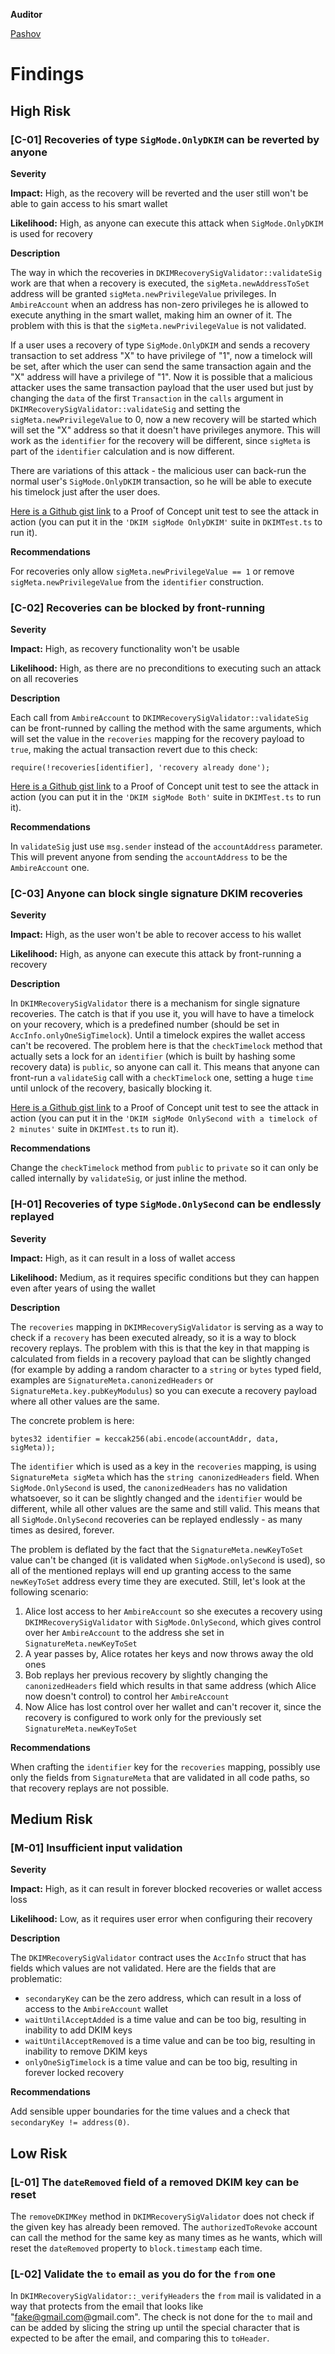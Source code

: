 **Auditor**

[Pashov](https://twitter.com/pashovkrum)

# Findings

## High Risk

### [C-01] Recoveries of type `SigMode.OnlyDKIM` can be reverted by anyone

**Severity**

**Impact:**
High, as the recovery will be reverted and the user still won't be able to gain access to his smart wallet

**Likelihood:**
High, as anyone can execute this attack when `SigMode.OnlyDKIM` is used for recovery

**Description**

The way in which the recoveries in `DKIMRecoverySigValidator::validateSig` work are that when a recovery is executed, the `sigMeta.newAddressToSet` address will be granted `sigMeta.newPrivilegeValue` privileges. In `AmbireAccount` when an address has non-zero privileges he is allowed to execute anything in the smart wallet, making him an owner of it. The problem with this is that the `sigMeta.newPrivilegeValue` is not validated.

If a user uses a recovery of type `SigMode.OnlyDKIM` and sends a recovery transaction to set address "X" to have privilege of "1", now a timelock will be set, after which the user can send the same transaction again and the "X" address will have a privilege of "1". Now it is possible that a malicious attacker uses the same transaction payload that the user used but just by changing the `data` of the first `Transaction` in the `calls` argument in `DKIMRecoverySigValidator::validateSig` and setting the `sigMeta.newPrivilegeValue` to 0, now a new recovery will be started which will set the "X" address so that it doesn't have privileges anymore. This will work as the `identifier` for the recovery will be different, since `sigMeta` is part of the `identifier` calculation and is now different.

There are variations of this attack - the malicious user can back-run the normal user's `SigMode.OnlyDKIM` transaction, so he will be able to execute his timelock just after the user does.

[Here is a Github gist link](https://gist.github.com/pashov/f154ecb2be94e672324e9df122e15617) to a Proof of Concept unit test to see the attack in action (you can put it in the `'DKIM sigMode OnlyDKIM'` suite in `DKIMTest.ts` to run it).

**Recommendations**

For recoveries only allow `sigMeta.newPrivilegeValue == 1` or remove `sigMeta.newPrivilegeValue` from the `identifier` construction.

### [C-02] Recoveries can be blocked by front-running

**Severity**

**Impact:**
High, as recovery functionality won't be usable

**Likelihood:**
High, as there are no preconditions to executing such an attack on all recoveries

**Description**

Each call from `AmbireAccount` to `DKIMRecoverySigValidator::validateSig` can be front-runned by calling the method with the same arguments, which will set the value in the `recoveries` mapping for the recovery payload to `true`, making the actual transaction revert due to this check:

```solidity
require(!recoveries[identifier], 'recovery already done');
```

[Here is a Github gist link](https://gist.github.com/pashov/6f85756cca9aedfb059f082e71e138c7) to a Proof of Concept unit test to see the attack in action (you can put it in the `'DKIM sigMode Both'` suite in `DKIMTest.ts` to run it).

**Recommendations**

In `validateSig` just use `msg.sender` instead of the `accountAddress` parameter. This will prevent anyone from sending the `accountAddress` to be the `AmbireAccount` one.

### [C-03] Anyone can block single signature DKIM recoveries

**Severity**

**Impact:**
High, as the user won't be able to recover access to his wallet

**Likelihood:**
High, as anyone can execute this attack by front-running a recovery

**Description**

In `DKIMRecoverySigValidator` there is a mechanism for single signature recoveries. The catch is that if you use it, you will have to have a timelock on your recovery, which is a predefined number (should be set in `AccInfo.onlyOneSigTimelock`). Until a timelock expires the wallet access can't be recovered. The problem here is that the `checkTimelock` method that actually sets a lock for an `identifier` (which is built by hashing some recovery data) is `public`, so anyone can call it. This means that anyone can front-run a `validateSig` call with a `checkTimelock` one, setting a huge `time` until unlock of the recovery, basically blocking it.

[Here is a Github gist link](https://gist.github.com/pashov/8a9956d918045c73425177600c497ac2) to a Proof of Concept unit test to see the attack in action (you can put it in the `'DKIM sigMode OnlySecond with a timelock of 2 minutes'` suite in `DKIMTest.ts` to run it).

**Recommendations**

Change the `checkTimelock` method from `public` to `private` so it can only be called internally by `validateSig`, or just inline the method.

### [H-01] Recoveries of type `SigMode.OnlySecond` can be endlessly replayed

**Severity**

**Impact:**
High, as it can result in a loss of wallet access

**Likelihood:**
Medium, as it requires specific conditions but they can happen even after years of using the wallet

**Description**

The `recoveries` mapping in `DKIMRecoverySigValidator` is serving as a way to check if a `recovery` has been executed already, so it is a way to block recovery replays. The problem with this is that the key in that mapping is calculated from fields in a recovery payload that can be slightly changed (for example by adding a random character to a `string` or `bytes` typed field, examples are `SignatureMeta.canonizedHeaders` or `SignatureMeta.key.pubKeyModulus`) so you can execute a recovery payload where all other values are the same.

The concrete problem is here:

```solidity
bytes32 identifier = keccak256(abi.encode(accountAddr, data, sigMeta));
```

The `identifier` which is used as a key in the `recoveries` mapping, is using `SignatureMeta sigMeta` which has the `string canonizedHeaders` field. When `SigMode.OnlySecond` is used, the `canonizedHeaders` has no validation whatsoever, so it can be slightly changed and the `identifier` would be different, while all other values are the same and still valid. This means that all `SigMode.OnlySecond` recoveries can be replayed endlessly - as many times as desired, forever.

The problem is deflated by the fact that the `SignatureMeta.newKeyToSet` value can't be changed (it is validated when `SigMode.onlySecond` is used), so all of the mentioned replays will end up granting access to the same `newKeyToSet` address every time they are executed. Still, let's look at the following scenario:

1. Alice lost access to her `AmbireAccount` so she executes a recovery using `DKIMRecoverySigValidator` with `SigMode.OnlySecond`, which gives control over her `AmbireAccount` to the address she set in `SignatureMeta.newKeyToSet`
2. A year passes by, Alice rotates her keys and now throws away the old ones
3. Bob replays her previous recovery by slightly changing the `canonizedHeaders` field which results in that same address (which Alice now doesn't control) to control her `AmbireAccount`
4. Now Alice has lost control over her wallet and can't recover it, since the recovery is configured to work only for the previously set `SignatureMeta.newKeyToSet`

**Recommendations**

When crafting the `identifier` key for the `recoveries` mapping, possibly use only the fields from `SignatureMeta` that are validated in all code paths, so that recovery replays are not possible.


## Medium Risk

### [M-01] Insufficient input validation

**Severity**

**Impact:**
High, as it can result in forever blocked recoveries or wallet access loss

**Likelihood:**
Low, as it requires user error when configuring their recovery

**Description**

The `DKIMRecoverySigValidator` contract uses the `AccInfo` struct that has fields which values are not validated. Here are the fields that are problematic:

- `secondaryKey` can be the zero address, which can result in a loss of access to the `AmbireAccount` wallet
- `waitUntilAcceptAdded` is a time value and can be too big, resulting in inability to add DKIM keys
- `waitUntilAcceptRemoved` is a time value and can be too big, resulting in inability to remove DKIM keys
- `onlyOneSigTimelock` is a time value and can be too big, resulting in forever locked recovery

**Recommendations**

Add sensible upper boundaries for the time values and a check that `secondaryKey != address(0)`.

## Low Risk

### [L-01] The `dateRemoved` field of a removed DKIM key can be reset

The `removeDKIMKey` method in `DKIMRecoverySigValidator` does not check if the given key has already been removed. The `authorizedToRevoke` account can call the method for the same key as many times as he wants, which will reset the `dateRemoved` property to `block.timestamp` each time.

### [L-02] Validate the `to` email as you do for the `from` one

In `DKIMRecoverySigValidator::_verifyHeaders` the `from` mail is validated in a way that protects from the email that looks like "fake@gmail.com@gmail.com". The check is not done for the `to` mail and can be added by slicing the string up until the special character that is expected to be after the email, and comparing this to `toHeader`.